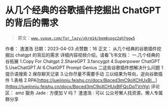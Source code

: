 # 从几个经典的谷歌插件挖掘出 ChatGPT 的背后的需求

> 原文：[`www.yuque.com/for_lazy/xkrm14/bem8spgz2qh7ggw5`](https://www.yuque.com/for_lazy/xkrm14/bem8spgz2qh7ggw5)

<ne-p id="u4d7851d1" data-lake-id="u4d7851d1">作者： 渣渣浩</ne-p> <ne-p id="u07bb49ee" data-lake-id="u07bb49ee">日期：2023-04-03</ne-p> <ne-p id="u454a4142" data-lake-id="u454a4142">点赞数：16</ne-p> <ne-hole id="uebdd4e5d" data-lake-id="uebdd4e5d"><ne-card data-card-name="hr" data-card-type="block" id="oxUJY" data-event-boundary="card"><ne-p id="u816b4ca3" data-lake-id="u816b4ca3">正文：</ne-p> <ne-p id="u0b535174" data-lake-id="u0b535174">从几个经典的谷歌插件挖掘出 chatgpt 的背后的需求 详细内容视频介绍，请看飞书文档： 一.几个经典的谷拓展 1.Copy For Chatgpt 2.ShareGPT 3.fancygpt 4.Superpower ChatGPT 5.UseChatGPT.AI 6.ChatGPT Prompt Genius 二这些谷歌插件想解决什么问题 1 提示语搜索 2.保存聊天记录 3.让你尽量不需要手动 三以结果为导向，逆向谷歌插件 1.表格 2.RPA[https://juejinniu.feishu.cn/docx/Bqced3mC9oXCHUxBl...](https://juejinniu.feishu.cn/docx/Bqced3mC9oXCHUxBlFQcDqTVnYg)</ne-p> <ne-hole id="ub3e84c54" data-lake-id="ub3e84c54"><ne-card data-card-name="hr" data-card-type="block" id="CQDlb" data-event-boundary="card"><ne-p id="u5a8914a7" data-lake-id="u5a8914a7">评论区：</ne-p> <ne-p id="u168182f1" data-lake-id="u168182f1">amz 服务 Jade : 方便加 V 吗？</ne-p> <ne-p id="u9d91891f" data-lake-id="u9d91891f">渣渣浩 : 可以</ne-p> <ne-hole id="ubd5a9f1b" data-lake-id="ubd5a9f1b"><ne-card data-card-name="hr" data-card-type="block" id="qveBg" data-event-boundary="card"><ne-p id="u7a5fac8e" data-lake-id="u7a5fac8e">公众号懒人找资源，懒人专属群分享</ne-p></ne-card></ne-hole></ne-card></ne-hole></ne-card></ne-hole>
